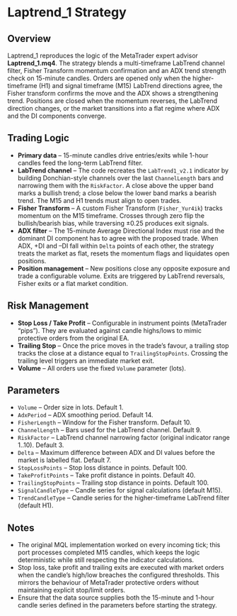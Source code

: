 # Laptrend_1 Strategy

## Overview
Laptrend_1 reproduces the logic of the MetaTrader expert advisor **Laptrend_1.mq4**. The strategy blends a multi-timeframe LabTrend channel filter, Fisher Transform momentum confirmation and an ADX trend strength check on 15-minute candles. Orders are opened only when the higher-timeframe (H1) and signal timeframe (M15) LabTrend directions agree, the Fisher transform confirms the move and the ADX shows a strengthening trend. Positions are closed when the momentum reverses, the LabTrend direction changes, or the market transitions into a flat regime where ADX and the DI components converge.

## Trading Logic
- **Primary data** – 15-minute candles drive entries/exits while 1-hour candles feed the long-term LabTrend filter.
- **LabTrend channel** – The code recreates the `LabTrend1_v2.1` indicator by building Donchian-style channels over the last `ChannelLength` bars and narrowing them with the `RiskFactor`. A close above the upper band marks a bullish trend; a close below the lower band marks a bearish trend. The M15 and H1 trends must align to open trades.
- **Fisher Transform** – A custom Fisher Transform (`Fisher_Yur4ik`) tracks momentum on the M15 timeframe. Crosses through zero flip the bullish/bearish bias, while traversing ±0.25 produces exit signals.
- **ADX filter** – The 15-minute Average Directional Index must rise and the dominant DI component has to agree with the proposed trade. When ADX, +DI and –DI fall within `Delta` points of each other, the strategy treats the market as flat, resets the momentum flags and liquidates open positions.
- **Position management** – New positions close any opposite exposure and trade a configurable volume. Exits are triggered by LabTrend reversals, Fisher exits or a flat market condition.

## Risk Management
- **Stop Loss / Take Profit** – Configurable in instrument points (MetaTrader “pips”). They are evaluated against candle highs/lows to mimic protective orders from the original EA.
- **Trailing Stop** – Once the price moves in the trade’s favour, a trailing stop tracks the close at a distance equal to `TrailingStopPoints`. Crossing the trailing level triggers an immediate market exit.
- **Volume** – All orders use the fixed `Volume` parameter (lots).

## Parameters
- `Volume` – Order size in lots. Default 1.
- `AdxPeriod` – ADX smoothing period. Default 14.
- `FisherLength` – Window for the Fisher transform. Default 10.
- `ChannelLength` – Bars used for the LabTrend channel. Default 9.
- `RiskFactor` – LabTrend channel narrowing factor (original indicator range 1..10). Default 3.
- `Delta` – Maximum difference between ADX and DI values before the market is labelled flat. Default 7.
- `StopLossPoints` – Stop loss distance in points. Default 100.
- `TakeProfitPoints` – Take profit distance in points. Default 40.
- `TrailingStopPoints` – Trailing stop distance in points. Default 100.
- `SignalCandleType` – Candle series for signal calculations (default M15).
- `TrendCandleType` – Candle series for the higher-timeframe LabTrend filter (default H1).

## Notes
- The original MQL implementation worked on every incoming tick; this port processes completed M15 candles, which keeps the logic deterministic while still respecting the indicator calculations.
- Stop loss, take profit and trailing exits are executed with market orders when the candle’s high/low breaches the configured thresholds. This mirrors the behaviour of MetaTrader protective orders without maintaining explicit stop/limit orders.
- Ensure that the data source supplies both the 15-minute and 1-hour candle series defined in the parameters before starting the strategy.
